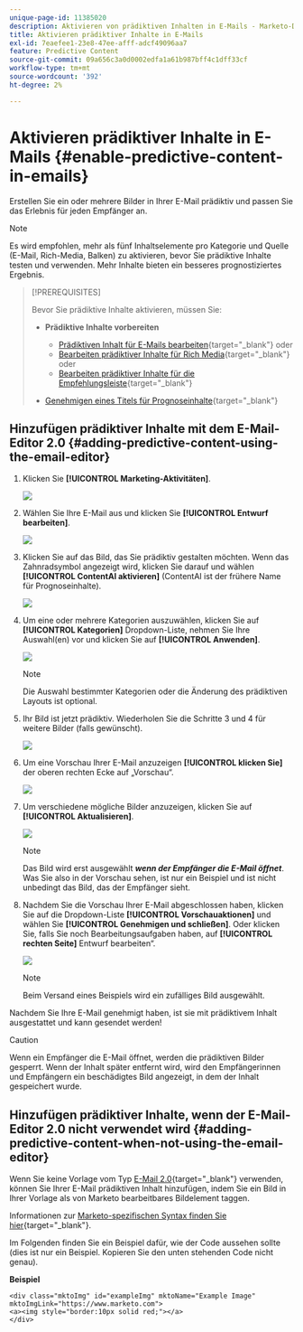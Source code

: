 ```yaml
---
unique-page-id: 11385020
description: Aktivieren von prädiktiven Inhalten in E-Mails - Marketo-Dokumente - Produktdokumentation
title: Aktivieren prädiktiver Inhalte in E-Mails
exl-id: 7eaefee1-23e8-47ee-afff-adcf49096aa7
feature: Predictive Content
source-git-commit: 09a656c3a0d0002edfa1a61b987bff4c1dff33cf
workflow-type: tm+mt
source-wordcount: '392'
ht-degree: 2%

---
```


# Aktivieren prädiktiver Inhalte in E-Mails {#enable-predictive-content-in-emails}

Erstellen Sie ein oder mehrere Bilder in Ihrer E-Mail prädiktiv und passen Sie das Erlebnis für jeden Empfänger an.

>[!NOTE]
>
>Es wird empfohlen, mehr als fünf Inhaltselemente pro Kategorie und Quelle (E-Mail, Rich-Media, Balken) zu aktivieren, bevor Sie prädiktive Inhalte testen und verwenden. Mehr Inhalte bieten ein besseres prognostiziertes Ergebnis.

>[!PREREQUISITES]
>
>Bevor Sie prädiktive Inhalte aktivieren, müssen Sie:
>
>* **Prädiktive Inhalte vorbereiten**
>
>   * [Prädiktiven Inhalt für E-Mails bearbeiten](/help/marketo/product-docs/predictive-content/working-with-predictive-content/edit-predictive-content-for-emails.md){target="_blank"} oder
>   * [Bearbeiten prädiktiver Inhalte für Rich Media](/help/marketo/product-docs/predictive-content/working-with-predictive-content/edit-predictive-content-for-rich-media.md){target="_blank"} oder
>   * [Bearbeiten prädiktiver Inhalte für die Empfehlungsleiste](/help/marketo/product-docs/predictive-content/working-with-predictive-content/edit-predictive-content-for-the-recommendation-bar.md){target="_blank"}
>
>* [Genehmigen eines Titels für Prognoseinhalte](/help/marketo/product-docs/predictive-content/working-with-all-content/approve-a-title-for-predictive-content.md){target="_blank"}

## Hinzufügen prädiktiver Inhalte mit dem E-Mail-Editor 2.0 {#adding-predictive-content-using-the-email-editor}

1. Klicken Sie **[!UICONTROL Marketing-Aktivitäten]**.

   ![](assets/one.png)

1. Wählen Sie Ihre E-Mail aus und klicken Sie **[!UICONTROL Entwurf bearbeiten]**.

   ![](assets/two.png)

1. Klicken Sie auf das Bild, das Sie prädiktiv gestalten möchten. Wenn das Zahnradsymbol angezeigt wird, klicken Sie darauf und wählen **[!UICONTROL ContentAI aktivieren]** (ContentAI ist der frühere Name für Prognoseinhalte).

   ![](assets/three.png)

1. Um eine oder mehrere Kategorien auszuwählen, klicken Sie auf **[!UICONTROL Kategorien]** Dropdown-Liste, nehmen Sie Ihre Auswahl(en) vor und klicken Sie auf **[!UICONTROL Anwenden]**.

   ![](assets/four.png)

   >[!NOTE]
   >
   >Die Auswahl bestimmter Kategorien oder die Änderung des prädiktiven Layouts ist optional.

1. Ihr Bild ist jetzt prädiktiv. Wiederholen Sie die Schritte 3 und 4 für weitere Bilder (falls gewünscht).

   ![](assets/five.png)

1. Um eine Vorschau Ihrer E-Mail anzuzeigen **[!UICONTROL klicken Sie]** der oberen rechten Ecke auf „Vorschau“.

   ![](assets/six.png)

1. Um verschiedene mögliche Bilder anzuzeigen, klicken Sie auf **[!UICONTROL Aktualisieren]**.

   ![](assets/seven.png)

   >[!NOTE]
   >
   >Das Bild wird erst ausgewählt **_wenn der Empfänger die E-Mail öffnet_**. Was Sie also in der Vorschau sehen, ist nur ein Beispiel und ist nicht unbedingt das Bild, das der Empfänger sieht.

1. Nachdem Sie die Vorschau Ihrer E-Mail abgeschlossen haben, klicken Sie auf die Dropdown-Liste **[!UICONTROL Vorschauaktionen]** und wählen Sie **[!UICONTROL Genehmigen und schließen]**. Oder klicken Sie, falls Sie noch Bearbeitungsaufgaben haben, auf **[!UICONTROL rechten Seite]** Entwurf bearbeiten“.

   ![](assets/eight.png)

   >[!NOTE]
   >
   >Beim Versand eines Beispiels wird ein zufälliges Bild ausgewählt.

Nachdem Sie Ihre E-Mail genehmigt haben, ist sie mit prädiktivem Inhalt ausgestattet und kann gesendet werden!

>[!CAUTION]
>
>Wenn ein Empfänger die E-Mail öffnet, werden die prädiktiven Bilder gesperrt. Wenn der Inhalt später entfernt wird, wird den Empfängerinnen und Empfängern ein beschädigtes Bild angezeigt, in dem der Inhalt gespeichert wurde.

## Hinzufügen prädiktiver Inhalte, wenn der E-Mail-Editor 2.0 nicht verwendet wird {#adding-predictive-content-when-not-using-the-email-editor}

Wenn Sie keine Vorlage vom Typ [E-Mail 2.0](/help/marketo/product-docs/email-marketing/general/email-editor-2/email-editor-v2-0-overview.md){target="_blank"} verwenden, können Sie Ihrer E-Mail prädiktiven Inhalt hinzufügen, indem Sie ein Bild in Ihrer Vorlage als von Marketo bearbeitbares Bildelement taggen.

Informationen zur [Marketo-spezifischen Syntax finden Sie hier](/help/marketo/product-docs/email-marketing/general/email-editor-2/email-template-syntax.md#elements){target="_blank"}.

Im Folgenden finden Sie ein Beispiel dafür, wie der Code aussehen sollte (dies ist nur ein Beispiel. Kopieren Sie den unten stehenden Code nicht genau).

**Beispiel**

```example
<div class="mktoImg" id="exampleImg" mktoName="Example Image" mktoImgLink="https://www.marketo.com">
<a><img style="border:10px solid red;"></a>
</div>
```
